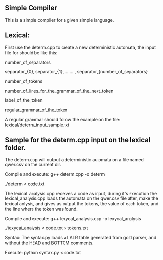 ## Simple Compiler
This is a simple compiler for a given simple language.

## Lexical:
First use the determ.cpp to create a new deterministic automata, the input file for should be like this:

number_of_separators

separator_{0}, separator_{1}, ....... , separator_{number_of_separators}

number_of_tokens

number_of_lines_for_the_grammar_of_the_next_token

label_of_the_token

regular_grammar_of_the_token

A regular grammar should follow the example on the file: lexical/determ_input_sample.txt

## Sample for the determ.cpp input on the lexical folder.

The determ.cpp will output a deterministic automata on a file named qwer.csv on the current dir.

Compile and execute:
g++ determ.cpp -o determ

./determ < code.txt

The lexical_analysis.cpp receives a code as input, during it's execution the lexical_analysis.cpp loads the automata 
on the qwer.csv file after, make the lexical anlysis, and gives as output the tokens, the value of each token, 
and the line where the token was found.

Compile and execute:
g++ lexycal_analysis.cpp -o lexycal_analysis

./lexycal_analysis < code.txt > tokens.txt

Syntax:
The syntax.py loads a LALR table generated from gold parser, and without the HEAD and BOTTOM comments.

Execute:
python syntax.py < code.txt
